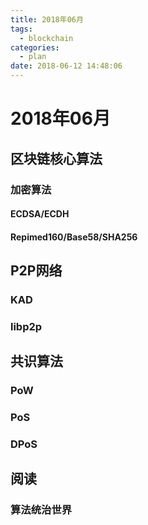 ```yaml
---
title: 2018年06月
tags:
  - blockchain
categories:
  - plan
date: 2018-06-12 14:48:06
---
```


# 2018年06月

## 区块链核心算法

### 加密算法

#### ECDSA/ECDH

#### Repimed160/Base58/SHA256

## P2P网络

### KAD

### libp2p

## 共识算法

### PoW

### PoS

### DPoS

## 阅读

### 算法统治世界